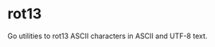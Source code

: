 <!--
Copyright 2014 The Authors. All rights reserved.
Use of this source code is governed by a BSD-style
license that can be found in the LICENSE file.
-->

rot13
=====

Go utilities to rot13 ASCII characters in ASCII and UTF-8 text.
